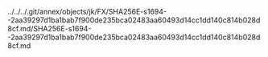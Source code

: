 ../../../.git/annex/objects/jk/FX/SHA256E-s1694--2aa39297d1ba1bab7f900de235bca02483aa60493d14cc1dd140c814b028d8cf.md/SHA256E-s1694--2aa39297d1ba1bab7f900de235bca02483aa60493d14cc1dd140c814b028d8cf.md